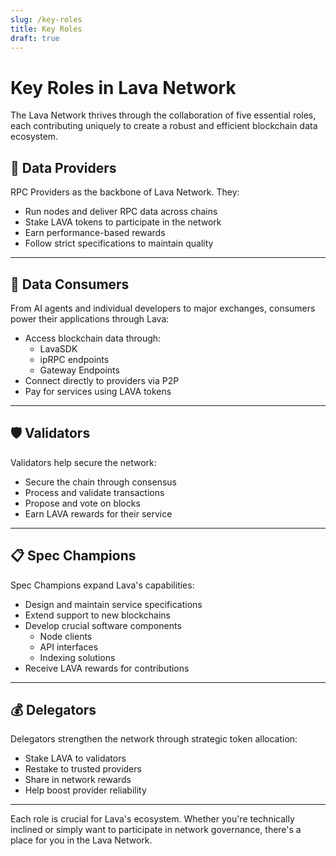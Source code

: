```yaml
---
slug: /key-roles
title: Key Roles
draft: true
---
```

# **Key Roles in Lava Network** 

The Lava Network thrives through the collaboration of five essential roles, each contributing uniquely to create a robust and efficient blockchain data ecosystem. 

## 🔌 Data Providers
RPC Providers as the backbone of Lava Network. They:
- Run nodes and deliver RPC data across chains
- Stake LAVA tokens to participate in the network
- Earn performance-based rewards
- Follow strict specifications to maintain quality

---

## 👥 Data Consumers
From AI agents and individual developers to major exchanges, consumers power their applications through Lava:
- Access blockchain data through:
  - LavaSDK
  - ipRPC endpoints 
  - Gateway Endpoints
- Connect directly to providers via P2P
- Pay for services using LAVA tokens

---

## 🛡️ Validators
Validators help secure the network:
- Secure the chain through consensus
- Process and validate transactions
- Propose and vote on blocks
- Earn LAVA rewards for their service

---

## 📋 Spec Champions
Spec Champions expand Lava's capabilities:
- Design and maintain service specifications
- Extend support to new blockchains
- Develop crucial software components
  - Node clients
  - API interfaces
  - Indexing solutions
- Receive LAVA rewards for contributions

---

## 💰 Delegators
Delegators strengthen the network through strategic token allocation:
- Stake LAVA to validators
- Restake to trusted providers
- Share in network rewards
- Help boost provider reliability

---

Each role is crucial for Lava's ecosystem. Whether you're technically inclined or simply want to participate in network governance, there's a place for you in the Lava Network.
